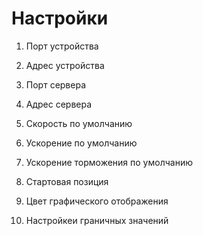# Настройки

1. Порт устройства
2. Адрес устройства
3. Порт сервера 
4. Адрес сервера

5. Скорость по умолчанию
6. Ускорение по умолчанию
7. Ускорение торможения по умолчанию
8. Стартовая позиция 

9. Цвет графического отображения


10. Настройкеи граничных значений



